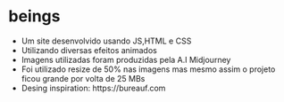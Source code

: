# beings

<ul>
  <li>Um site desenvolvido usando JS,HTML e CSS</li>
  <li>Utilizando diversas efeitos animados</li>
  <li>Imagens utilizadas foram produzidas pela A.I Midjourney</li>
  <li>Foi utilizado resize de 50% nas imagens mas mesmo assim o projeto ficou grande por volta de 25 MBs</li>
  <li>Desing inspiration: https://bureauf.com</li>
</ul>
